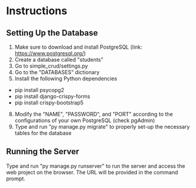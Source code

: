 # Instructions

## Setting Up the Database
1. Make sure to download and install PostgreSQL (link: https://www.postgresql.org/)
2. Create a database called "students" 
3. Go to simple_crud/settings.py
4. Go to the "DATABASES" dictionary 
5. Install the following Python dependencies
  * pip install psycopg2
  * pip install django-crispy-forms
  * pip install crispy-bootstrap5
8. Modify the "NAME", "PASSWORD", and "PORT" according to the configurations of your own PostgreSQL (check pgAdmin)
9. Type and run "py manage.py migrate" to properly set-up the necessary tables for the database 

## Running the Server 

Type and run "py manage.py runserver" to run the server and access the web project on the browser. The URL will be provided in the command prompt.

